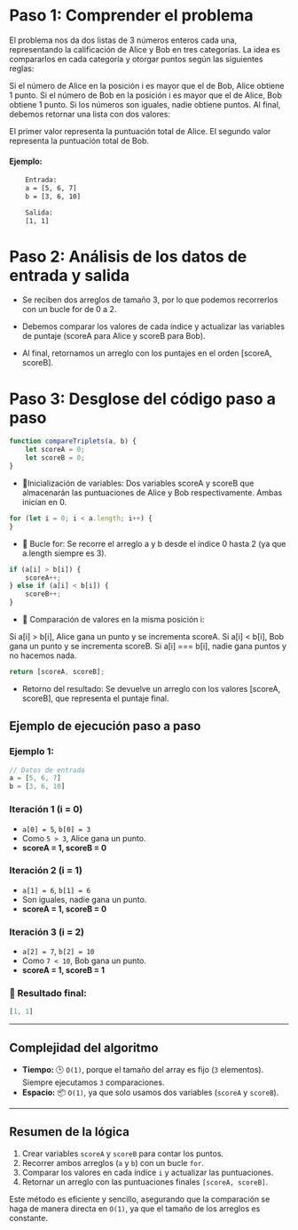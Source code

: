 # Paso 1: Comprender el problema
El problema nos da dos listas de 3 números enteros cada una, representando la calificación de Alice y Bob en tres categorías. La idea es compararlos en cada categoría y otorgar puntos según las siguientes reglas:

Si el número de Alice en la posición i es mayor que el de Bob, Alice obtiene 1 punto.
Si el número de Bob en la posición i es mayor que el de Alice, Bob obtiene 1 punto.
Si los números son iguales, nadie obtiene puntos.
Al final, debemos retornar una lista con dos valores:

El primer valor representa la puntuación total de Alice.
El segundo valor representa la puntuación total de Bob.

#### Ejemplo:
```bash
    Entrada:
    a = [5, 6, 7]
    b = [3, 6, 10]

    Salida:
    [1, 1]
```
# Paso 2: Análisis de los datos de entrada y salida
* Se reciben dos arreglos de tamaño 3, por lo que podemos recorrerlos con un bucle for de 0 a 2.

* Debemos comparar los valores de cada índice y actualizar las variables de puntaje (scoreA para Alice y scoreB para Bob).

* Al final, retornamos un arreglo con los puntajes en el orden [scoreA, scoreB].

# Paso 3: Desglose del código paso a paso
```javascript
function compareTriplets(a, b) {
    let scoreA = 0;
    let scoreB = 0;
}
```
*  🔹Inicialización de variables:
Dos variables scoreA y scoreB que almacenarán las puntuaciones de Alice y Bob respectivamente. Ambas inician en 0.

```javascript
for (let i = 0; i < a.length; i++) {
}
```
* 🔹 Bucle for:
Se recorre el arreglo a y b desde el índice 0 hasta 2 (ya que a.length siempre es 3).

```javascript
if (a[i] > b[i]) {
    scoreA++;
} else if (a[i] < b[i]) {
    scoreB++;
}
```
* 🔹 Comparación de valores en la misma posición i:

Si a[i] > b[i], Alice gana un punto y se incrementa scoreA.
Si a[i] < b[i], Bob gana un punto y se incrementa scoreB.
Si a[i] === b[i], nadie gana puntos y no hacemos nada.

```javascript
return [scoreA, scoreB];
```
*  Retorno del resultado:
Se devuelve un arreglo con los valores [scoreA, scoreB], que representa el puntaje final.

## Ejemplo de ejecución paso a paso

### **Ejemplo 1:**
```javascript
// Datos de entrada
a = [5, 6, 7]
b = [3, 6, 10]
```

### **Iteración 1 (i = 0)**
- `a[0] = 5`, `b[0] = 3`
- Como `5 > 3`, Alice gana un punto.
- **scoreA = 1, scoreB = 0**

### **Iteración 2 (i = 1)**
- `a[1] = 6`, `b[1] = 6`
- Son iguales, nadie gana un punto.
- **scoreA = 1, scoreB = 0**

### **Iteración 3 (i = 2)**
- `a[2] = 7`, `b[2] = 10`
- Como `7 < 10`, Bob gana un punto.
- **scoreA = 1, scoreB = 1**

### **🔹 Resultado final:**
```javascript
[1, 1]
```

---

## **Complejidad del algoritmo**
- **Tiempo:** 🕒 `O(1)`, porque el tamaño del array es fijo (`3` elementos). Siempre ejecutamos `3` comparaciones.
- **Espacio:** 📦 `O(1)`, ya que solo usamos dos variables (`scoreA` y `scoreB`).

---

## **Resumen de la lógica**
1. Crear variables `scoreA` y `scoreB` para contar los puntos.
2. Recorrer ambos arreglos (`a` y `b`) con un bucle `for`.
3. Comparar los valores en cada índice `i` y actualizar las puntuaciones.
4. Retornar un arreglo con las puntuaciones finales `[scoreA, scoreB]`.

Este método es eficiente y sencillo, asegurando que la comparación se haga de manera directa en `O(1)`, ya que el tamaño de los arreglos es constante.
